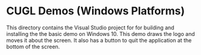 # CUGL Demos (Windows Platforms)

This directory contains the Visual Studio project for for building and installing the 
the basic demo on Windows 10. This demo draws the logo and moves it about the screen. 
It also has a button to quit the application at the bottom of the screen.